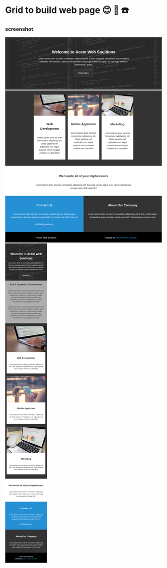 # Grid to build web page 😊 🐲 ☎️

### screenshot
![](screenshot/webpage_pic_1.png)
![](screenshot/webpage_pic_2.png)
![](screenshot/webpage_pic_3.png)
![](screenshot/webpage_pic_4.png)

